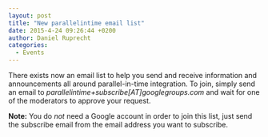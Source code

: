 ```yaml
---
layout: post
title: "New parallelintime email list"
date: 2015-4-24 09:26:44 +0200
author: Daniel Ruprecht
categories:
  - Events
---
```


There exists now an email list to help you send and receive information and announcements all around parallel-in-time integration. To join, simply send an email to *parallelintime+subscribe[AT]googlegroups.com* and wait for one of the moderators to approve your request. 

**Note:** You do *not* need a Google account in order to join this list, just send the subscribe email from the email address you want to subscribe.
